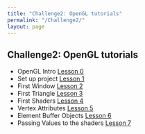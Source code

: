 ```yaml
---
title: "Challenge2: OpenGL tutorials"
permalink: "/Challenge2/"
layout: page
---
```


## Challenge2: OpenGL tutorials
- OpenGL Intro [Lesson 0](Challenge2/Lesson0_OG.md)
- Set up project [Lesson 1](Challenge2/Lesson1_OG.md)
- First Window [Lesson 2](Challenge2/Lesson2_OG.md)
- First Triangle [Lesson 3](Challenge2/Lesson3_OG.md)
- First Shaders [Lesson 4](Challenge2/Lesson4_OG.md)
- Vertex Attributes [Lesson 5](Challenge2/Lesson5_OG.md)
- Element Buffer Objects [Lesson 6](Challenge2/Lesson6_OG.md)
- Passing Values to the shaders [Lesson 7](Challenge2/Lesson7_OG.md)
